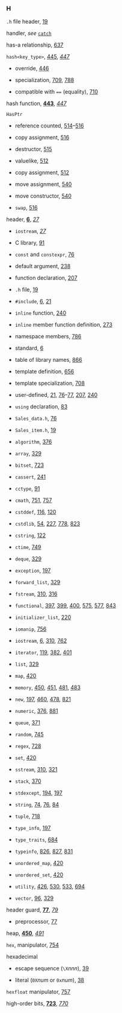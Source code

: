 <h3>H</h3>
<p><code>.h</code> file header, <a href="014-1.4._flow_of_control.html#filepos217066">19</a></p>
<p>handler, <em>see</em>
<a href="196-c.html#filepos5667883"><code>catch</code></a></p>
<p>has-a relationship, <a href="150-15.9._text_queries_revisited.html#filepos4063003">637</a></p>
<p><code>hash&lt;key_type&gt;</code>, <a href="110-11.4._the_unordered_containers.html#filepos2879142">445</a>, <em><a href="111-chapter_summary.html#filepos2887594">447</a></em></p>
<ul><li><p>override, <a href="110-11.4._the_unordered_containers.html#filepos2882262">446</a></p></li><li><p>specialization, <a href="158-16.5._template_specializations.html#filepos4521059">709</a>, <a href="172-18.2._namespaces.html#filepos4941806">788</a></p></li><li><p>compatible with <code>==</code> (equality), <a href="158-16.5._template_specializations.html#filepos4527265">710</a></p></li></ul>

<p>hash function, <strong><a href="109-11.3._operations_on_associative_containers.html#filepos2868525">443</a></strong>, <em><a href="111-chapter_summary.html#filepos2887594">447</a></em></p>
<p><code>HasPtr</code></p>
<ul><li><p>reference counted, <a href="122-13.2._copy_control_and_resource_management.html#filepos3300661">514</a>–<a href="122-13.2._copy_control_and_resource_management.html#filepos3312210">516</a></p></li><li><p>copy assignment, <a href="122-13.2._copy_control_and_resource_management.html#filepos3312210">516</a></p></li><li><p>destructor, <a href="122-13.2._copy_control_and_resource_management.html#filepos3306070">515</a></p></li><li><p>valuelike, <a href="122-13.2._copy_control_and_resource_management.html#filepos3288692">512</a></p></li><li><p>copy assignment, <a href="122-13.2._copy_control_and_resource_management.html#filepos3288692">512</a></p></li><li><p>move assignment, <a href="126-13.6._moving_objects.html#filepos3473849">540</a></p></li><li><p>move constructor, <a href="126-13.6._moving_objects.html#filepos3473849">540</a></p></li><li><p><code>swap</code>, <a href="122-13.2._copy_control_and_resource_management.html#filepos3312210">516</a></p></li></ul>

<p>header, <strong><a href="012-1.2._a_first_look_at_inputoutput.html#filepos137881">6</a></strong>, <em><a href="018-defined_terms.html#filepos260654">27</a></em></p>
<ul><li><p><code>iostream</code>, <em><a href="018-defined_terms.html#filepos260654">27</a></em></p></li><li><p>C library, <a href="031-3.2._library_string_type.html#filepos698573">91</a></p></li><li><p><code>const</code> and <code>constexpr</code>, <a href="026-2.6._defining_our_own_data_structures.html#filepos598683">76</a></p></li><li><p>default argument, <a href="067-6.5._features_for_specialized_uses.html#filepos1642657">238</a></p></li><li><p>function declaration, <a href="063-6.1._function_basics.html#filepos1442681">207</a></p></li><li><p><code>.h</code> file, <a href="014-1.4._flow_of_control.html#filepos217066">19</a></p></li><li><p><code>#include</code>, <a href="012-1.2._a_first_look_at_inputoutput.html#filepos137881">6</a>, <a href="015-1.5._introducing_classes.html#filepos227686">21</a></p></li><li><p><code>inline</code> function, <a href="067-6.5._features_for_specialized_uses.html#filepos1656240">240</a></p></li><li><p><code>inline</code> member function definition, <a href="075-7.3._additional_class_features.html#filepos1861412">273</a></p></li><li><p>namespace members, <a href="172-18.2._namespaces.html#filepos4931600">786</a></p></li><li><p>standard, <a href="012-1.2._a_first_look_at_inputoutput.html#filepos137881">6</a></p></li><li><p>table of library names, <a href="188-a.1._library_names_and_headers.html#filepos5413627">866</a></p></li><li><p>template definition, <a href="154-16.1._defining_a_template.html#filepos4176665">656</a></p></li><li><p>template specialization, <a href="158-16.5._template_specializations.html#filepos4516185">708</a></p></li><li><p>user-defined, <a href="015-1.5._introducing_classes.html#filepos227686">21</a>, <a href="026-2.6._defining_our_own_data_structures.html#filepos598683">76</a>–<a href="026-2.6._defining_our_own_data_structures.html#filepos604639">77</a>, <a href="063-6.1._function_basics.html#filepos1442681">207</a>, <a href="067-6.5._features_for_specialized_uses.html#filepos1656240">240</a></p></li><li><p><code>using</code> declaration, <a href="030-3.1._namespace_using_declarations.html#filepos643966">83</a></p></li><li><p><code>Sales_data.h</code>, <a href="026-2.6._defining_our_own_data_structures.html#filepos598683">76</a></p></li><li><p><code>Sales_item.h</code>, <a href="014-1.4._flow_of_control.html#filepos217066">19</a></p></li><li><p><code>algorithm</code>, <a href="097-chapter_10._generic_algorithms.html#filepos2457027">376</a></p></li><li><p><code>array</code>, <a href="090-9.2._container_library_overview.html#filepos2189692">329</a></p></li><li><p><code>bitset</code>, <a href="163-17.1._the_tuple_type.html#filepos4600575">723</a></p></li><li><p><code>cassert</code>, <a href="067-6.5._features_for_specialized_uses.html#filepos1662757">241</a></p></li><li><p><code>cctype</code>, <a href="031-3.2._library_string_type.html#filepos698573">91</a></p></li><li><p><code>cmath</code>, <a href="166-17.4._random_numbers.html#filepos4744864">751</a>, <a href="167-17.5._the_io_library_revisited.html#filepos4779185">757</a></p></li><li><p><code>cstddef</code>, <a href="034-3.5._arrays.html#filepos873671">116</a>, <a href="034-3.5._arrays.html#filepos903915">120</a></p></li><li><p><code>cstdlib</code>, <a href="023-2.3._compound_types.html#filepos424456">54</a>, <a href="065-6.3._return_types_and_the_return_statement.html#filepos1574169">227</a>, <a href="171-18.1._exception_handling.html#filepos4887878">778</a>, <a href="177-19.1._controlling_memory_allocation.html#filepos5144765">823</a></p></li><li><p><code>cstring</code>, <a href="034-3.5._arrays.html#filepos918426">122</a></p></li><li><p><code>ctime</code>, <a href="166-17.4._random_numbers.html#filepos4735331">749</a></p></li><li><p><code>deque</code>, <a href="090-9.2._container_library_overview.html#filepos2189692">329</a></p></li><li><p><code>exception</code>, <a href="059-5.6._try_blocks_and_exception_handling.html#filepos1391397">197</a></p></li><li><p><code>forward_list</code>, <a href="090-9.2._container_library_overview.html#filepos2189692">329</a></p></li><li><p><code>fstream</code>, <a href="082-chapter_8._the_io_library.html#filepos2074082">310</a>, <a href="083-8.1._the_io_classes.html#filepos2108081">316</a></p></li><li><p><code>functional</code>, <a href="100-10.3._customizing_operations.html#filepos2585437">397</a>, <a href="100-10.3._customizing_operations.html#filepos2599897">399</a>, <a href="100-10.3._customizing_operations.html#filepos2607928">400</a>, <a href="137-14.8._functioncall_operator.html#filepos3681503">575</a>, <a href="137-14.8._functioncall_operator.html#filepos3693609">577</a>, <a href="180-19.4._pointer_to_class_member.html#filepos5276101">843</a></p></li><li><p><code>initializer_list</code>, <a href="064-6.2._argument_passing.html#filepos1533816">220</a></p></li><li><p><code>iomanip</code>, <a href="167-17.5._the_io_library_revisited.html#filepos4773809">756</a></p></li><li><p><code>iostream</code>, <a href="012-1.2._a_first_look_at_inputoutput.html#filepos137881">6</a>, <a href="082-chapter_8._the_io_library.html#filepos2074082">310</a>, <a href="167-17.5._the_io_library_revisited.html#filepos4801153">762</a></p></li><li><p><code>iterator</code>, <a href="034-3.5._arrays.html#filepos895796">119</a>, <a href="099-10.2._a_first_look_at_the_algorithms.html#filepos2493305">382</a>, <a href="100-10.3._customizing_operations.html#filepos2614920">401</a></p></li><li><p><code>list</code>, <a href="090-9.2._container_library_overview.html#filepos2189692">329</a></p></li><li><p><code>map</code>, <a href="106-chapter_11._associative_containers.html#filepos2720452">420</a></p></li><li><p><code>memory</code>, <a href="113-chapter_12._dynamic_memory.html#filepos2902740">450</a>, <a href="114-12.1._dynamic_memory_and_smart_pointers.html#filepos2909505">451</a>, <a href="115-12.2._dynamic_arrays.html#filepos3119556">481</a>, <a href="115-12.2._dynamic_arrays.html#filepos3132501">483</a></p></li><li><p><code>new</code>, <a href="059-5.6._try_blocks_and_exception_handling.html#filepos1391397">197</a>, <a href="114-12.1._dynamic_memory_and_smart_pointers.html#filepos2972849">460</a>, <a href="115-12.2._dynamic_arrays.html#filepos3098772">478</a>, <a href="177-19.1._controlling_memory_allocation.html#filepos5130378">821</a></p></li><li><p><code>numeric</code>, <a href="097-chapter_10._generic_algorithms.html#filepos2457027">376</a>, <a href="189-a.2._a_brief_tour_of_the_algorithms.html#filepos5485114">881</a></p></li><li><p><code>queue</code>, <a href="094-9.6._container_adaptors.html#filepos2437640">371</a></p></li><li><p><code>random</code>, <a href="166-17.4._random_numbers.html#filepos4713562">745</a></p></li><li><p><code>regex</code>, <a href="164-17.2._the_bitset_type.html#filepos4630955">728</a></p></li><li><p><code>set</code>, <a href="106-chapter_11._associative_containers.html#filepos2720452">420</a></p></li><li><p><code>sstream</code>, <a href="082-chapter_8._the_io_library.html#filepos2074082">310</a>, <a href="085-8.3._string_streams.html#filepos2143901">321</a></p></li><li><p><code>stack</code>, <a href="094-9.6._container_adaptors.html#filepos2430935">370</a></p></li><li><p><code>stdexcept</code>, <a href="059-5.6._try_blocks_and_exception_handling.html#filepos1373296">194</a>, <a href="059-5.6._try_blocks_and_exception_handling.html#filepos1391397">197</a></p></li><li><p><code>string</code>, <a href="026-2.6._defining_our_own_data_structures.html#filepos585630">74</a>, <a href="026-2.6._defining_our_own_data_structures.html#filepos598683">76</a>, <a href="031-3.2._library_string_type.html#filepos649102">84</a></p></li><li><p><code>tuple</code>, <a href="162-chapter_17._specialized_library_facilities.html#filepos4565715">718</a></p></li><li><p><code>type_info</code>, <a href="059-5.6._try_blocks_and_exception_handling.html#filepos1391397">197</a></p></li><li><p><code>type_traits</code>, <a href="155-16.2._template_argument_deduction.html#filepos4356678">684</a></p></li><li><p><code>typeinfo</code>, <a href="178-19.2._runtime_type_identification.html#filepos5164508">826</a>, <a href="178-19.2._runtime_type_identification.html#filepos5171579">827</a>, <a href="178-19.2._runtime_type_identification.html#filepos5195692">831</a></p></li><li><p><code>unordered_map</code>, <a href="106-chapter_11._associative_containers.html#filepos2720452">420</a></p></li><li><p><code>unordered_set</code>, <a href="106-chapter_11._associative_containers.html#filepos2720452">420</a></p></li><li><p><code>utility</code>, <a href="108-11.2._overview_of_the_associative_containers.html#filepos2758977">426</a>, <a href="125-13.5._classes_that_manage_dynamic_memory.html#filepos3414627">530</a>, <a href="126-13.6._moving_objects.html#filepos3433996">533</a>, <a href="155-16.2._template_argument_deduction.html#filepos4430345">694</a></p></li><li><p><code>vector</code>, <a href="031-3.2._library_string_type.html#filepos733750">96</a>, <a href="090-9.2._container_library_overview.html#filepos2189692">329</a></p></li></ul>

<p>header guard, <strong><a href="026-2.6._defining_our_own_data_structures.html#filepos604639">77</a></strong>, <em><a href="028-defined_terms.html#filepos616923">79</a></em></p>
<ul><li><p>preprocessor, <a href="026-2.6._defining_our_own_data_structures.html#filepos604639">77</a></p></li></ul>
<p>heap, <strong><a href="113-chapter_12._dynamic_memory.html#filepos2902740">450</a></strong>, <em><a href="117-chapter_summary.html#filepos3185038">491</a></em></p>
<p><code>hex</code>, manipulator, <a href="167-17.5._the_io_library_revisited.html#filepos4761570">754</a></p>
<p>hexadecimal</p>
<ul><li><p>escape sequence (<code>\X</code><em>nnn</em>), <a href="021-2.1._primitive_builtin_types.html#filepos331329">39</a></p></li><li><p>literal (<code>0X</code><em>num</em> or <code>0x</code><em>num</em>), <a href="021-2.1._primitive_builtin_types.html#filepos325446">38</a></p></li></ul>

<p><code>hexfloat</code> manipulator, <a href="167-17.5._the_io_library_revisited.html#filepos4779185">757</a></p>
<p>high-order bits, <strong><a href="163-17.1._the_tuple_type.html#filepos4600575">723</a></strong>, <em><a href="169-defined_terms.html#filepos4844488">770</a></em></p>
